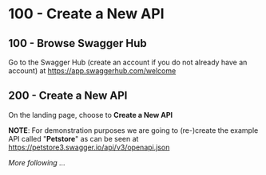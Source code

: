 # 100 - Create a New API

## 100 - Browse Swagger Hub

Go to the Swagger Hub (create an account if you do not already have an account) at https://app.swaggerhub.com/welcome

## 200 - Create a New API

On the landing page, choose to **Create a New API**

**NOTE**: For demonstration purposes we are going to (re-)create the example API called "**Petstore**" as can be seen at https://petstore3.swagger.io/api/v3/openapi.json

*More following ...*

